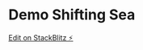 # Demo Shifting Sea

[Edit on StackBlitz ⚡️](https://stackblitz.com/edit/demo-shifting-sea?file=README.md)